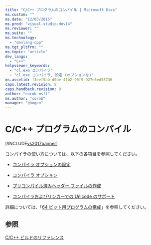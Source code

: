 ```yaml
---
title: "C/C++ プログラムのコンパイル | Microsoft Docs"
ms.custom: ""
ms.date: "12/03/2016"
ms.prod: "visual-studio-dev14"
ms.reviewer: ""
ms.suite: ""
ms.technology: 
  - "devlang-cpp"
ms.tgt_pltfrm: ""
ms.topic: "article"
dev_langs: 
  - "C++"
helpviewer_keywords: 
  - "cl.exe コンパイラ"
  - "cl.exe コンパイラ, 設定 (オプションを)"
ms.assetid: f3eef5ab-d0be-4fb2-90f9-927e6ed58736
caps.latest.revision: 8
caps.handback.revision: 8
author: "corob-msft"
ms.author: "corob"
manager: "ghogen"
---
```

# C/C++ プログラムのコンパイル
[!INCLUDE[vs2017banner](../../assembler/inline/includes/vs2017banner.md)]

コンパイラの使い方については、以下の各項目を参照してください。  
  
-   [コンパイラ オプションの設定](../Topic/Setting%20Compiler%20Options.md)  
  
-   [コンパイラ オプション](../../build/reference/compiler-options.md)  
  
-   [プリコンパイル済みヘッダー ファイルの作成](../../build/reference/creating-precompiled-header-files.md)  
  
-   [コンパイラおよびリンカーでの Unicode のサポート](../../build/reference/unicode-support-in-the-compiler-and-linker.md)  
  
 詳細については、「[64 ビット用プログラムの構成](../../build/configuring-programs-for-64-bit-visual-cpp.md)」を参照してください。  
  
## 参照  
 [C\/C\+\+ ビルドのリファレンス](../Topic/C-C++%20Building%20Reference.md)